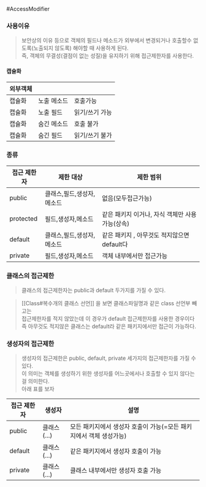 #AccessModifier
### 사용이유
> 보안상의 이유 등으로 객체의 필드나 메소드가 외부에서 변경되거나 호출할수 없도록(노출되지 않도록) 해야할 때 사용하게 된다.  
> 즉, 객체의 무결성(결점이 없는 성질)을 유지하기 위해 접근제한자를 사용한다.

#### 캡슐화

|외부객체| | |
|---|---|---|
|캡슐화|노출 메소드|호출가능|
|캡슐화|노출 필드|읽기/쓰기 가능|
|캡슐화|숨긴 메소드|호출 불가|
|캡슐화|숨긴 필드|읽기/쓰기 불가|

### 종류

|접근 제한자|제한 대상|제한 범위|
|---|---|---|
|public|클래스,필드,생성자,메소드|없음(모두접근가능)|
|protected|필드,생성자,메소드|같은 패키지 이거나, 자식 객체만 사용가능(상속)|
|default|클래스,필드,생성자,메소드|같은 패키지 , 아무것도 적지않으면 default다|
|private|필드,생성자,메소드|객체 내부에서만 접근가능|

### 클래스의 접근제한
> 클래스의 접근제한자는 public과 default 두가지를 가질 수 있다.

> [[Class#복수개의 클래스 선언]] 을 보면 클래스파일명과 같은 class 선언부 빼고는  
> 접근제한자를 적지 않았는데 이 경우가 default 접근제한자를 사용한 경우이다  
> 즉 아무것도 적지않은 클래스는 default라 같은 패키지에서만 접근이 가능하다.

### 생성자의 접근제한
> 생성자의 접근제한은 public, default, private 세가지의 접근제한자를 가질 수 있다.  
> 이 의미는 객체를 생성하기 위한 생성자를 어느곳에서나 호출할 수 있지 않다는걸 의미한다.  
> 아래 표를 보자

|접근 제한자|생성자|설명|
|---|---|---|
|public|클래스(...)|모든 패키지에서 생성자 호출이 가능(=모든 패키지에서 객체 생성가능)|
|default|클래스(...)|같은 패키지에서 생성자 호출이 가능|
|private|클래스(...)|클래스 내부에서만 생성자 호출 가능|

